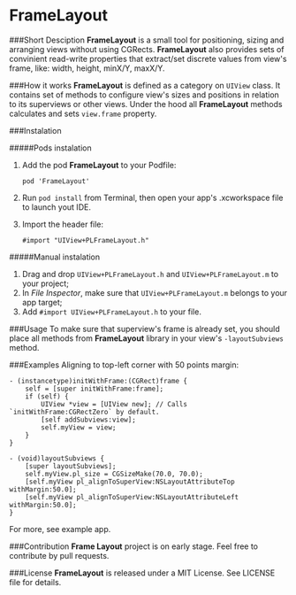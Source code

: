 # FrameLayout

###Short Desciption
**FrameLayout** is a small tool for positioning, sizing and arranging views without using CGRects. **FrameLayout** also provides sets of convinient read-write properties that extract/set discrete values from view's frame, like: width, height, minX/Y, maxX/Y.

###How it works
**FrameLayout** is defined as a category on `UIView` class. It contains set of methods to configure view's sizes and positions in relation to its superviews or other views. Under the hood all **FrameLayout** methods calculates and sets `view.frame` property.

###Instalation

#####Pods instalation

1. Add the pod **FrameLayout** to your Podfile:

	```
	pod 'FrameLayout'
	```
2. Run ```pod install``` from Terminal, then open your app's .xcworkspace file to launch yout IDE.

3. Import the header file:
 
	```
	#import "UIView+PLFrameLayout.h"
	```

#####Manual instalation
1. Drag and drop `UIView+PLFrameLayout.h` and `UIView+PLFrameLayout.m`  to your project;
2. In *File Inspector*, make sure that `UIView+PLFrameLayout.m` belongs to your app target;
3. Add `#import UIView+PLFrameLayout.h` to your file.

###Usage
To make sure that superview's frame is already set, you should place all methods from **FrameLayout** library in your view's ```-layoutSubviews``` method.


###Examples
Aligning to top-left corner with 50 points margin:

```
- (instancetype)initWithFrame:(CGRect)frame {
	self = [super initWithFrame:frame];
	if (self) {
		UIView *view = [UIView new]; // Calls `initWithFrame:CGRectZero` by default.
		[self addSubviews:view];
		self.myView = view;
	}
}

- (void)layoutSubviews {
	[super layoutSubviews];
	self.myView.pl_size = CGSizeMake(70.0, 70.0);
	[self.myView pl_alignToSuperView:NSLayoutAttributeTop withMargin:50.0];
	[self.myView pl_alignToSuperView:NSLayoutAttributeLeft withMargin:50.0];
}
```

For more, see example app.

###Contribution
**Frame Layout** project is on early stage. Feel free to contribute by pull requests.

###License
**FrameLayout** is released under a MIT License. See LICENSE file for details.